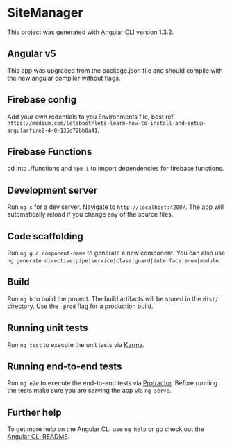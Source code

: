 # SiteManager

This project was generated with [Angular CLI](https://github.com/angular/angular-cli) version 1.3.2.

## Angular v5

This app was upgraded from the package.json file and should compile with the new angular compiler without flags.

## Firebase config

Add your own redentials to you Environments file, best ref `https://medium.com/letsboot/lets-learn-how-to-install-and-setup-angularfire2-4-0-135d72bb0a41`.

## Firebase Functions

cd into ./functions and `npm i` to import dependencies for firebase functions.


## Development server

Run `ng s` for a dev server. Navigate to `http://localhost:4200/`. The app will automatically reload if you change any of the source files.

## Code scaffolding

Run `ng g c component-name` to generate a new component. You can also use `ng generate directive|pipe|service|class|guard|interface|enum|module`.

## Build

Run `ng b` to build the project. The build artifacts will be stored in the `dist/` directory. Use the `-prod` flag for a production build.

## Running unit tests

Run `ng test` to execute the unit tests via [Karma](https://karma-runner.github.io).

## Running end-to-end tests

Run `ng e2e` to execute the end-to-end tests via [Protractor](http://www.protractortest.org/).
Before running the tests make sure you are serving the app via `ng serve`.

## Further help

To get more help on the Angular CLI use `ng help` or go check out the [Angular CLI README](https://github.com/angular/angular-cli/blob/master/README.md).
